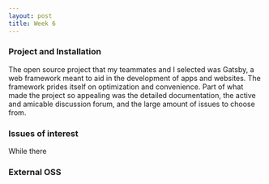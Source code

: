```yaml
---
layout: post
title: Week 6
---
```


### Project and Installation
The open source project that my teammates and I selected was Gatsby, a web framework meant to aid 
in the development of apps and websites. The framework prides itself on optimization and convenience. 
Part of what made the project so appealing was the detailed documentation, the active and amicable 
discussion forum, and the large amount of issues to choose from.
### Issues of interest
While there 
### External OSS 
